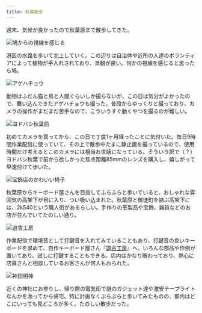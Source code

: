 ```yaml
---
title: 秋葉散歩
---
```

週末、気候が良かったので秋葉原まで散歩してきた。

![](https://lh3.googleusercontent.com/74-DOMddd5d9VN4wIXgdEu8Ajiewq8ye8VAa6Vt-wcSSq7h1Bzlm_pAHu-5CHHVx0RROvS7_F9TmYSKGfHQRGIpdlNkXGM1C31G4tmFnY1iWTDW2s_NBvQ74TKpM9rCp9IslVNSFZdN3iD2CvmofeSyaYcnICdaczBiGhXBxCFqrjauGgSxV5MCgOf_LOg "鳩からの視線を感じる")

港区の水路を歩いて北上していく。この辺りは自治体や近所の人達のボランティアによって植物が手入れされており、景観が良い。何かの視線を感じると思ったら鳩。

![](https://lh5.googleusercontent.com/QOGiGhrP9GgpDVc6cHraZ9J0zt051yY17_B2y_40ciWestHp96V1v0uHGuNCEMa1PJ_TLyscHlnEETQHnnP_CxCHMDM59guKw0cQiZdwgWO3tO7rsAVjPpJpSxG3IupSSIl_e1yH43OtL4-exyO2Lb7k7HfPunKi8nVV-vkQw9oJ1rEQXzqAmoaSae8rfQ "アゲハチョウ")

動物はふだん猫と鳥と人間ぐらいしか撮らないが、この日は気分がよかったので、舞い込んできたアゲハチョウも撮った。普段からゆっくりと撮っており、カメラの操作がまだまだ苦手なので、こういうすぐ動くやつを撮るのが難しい。

![](https://lh6.googleusercontent.com/Adgkoaok4WGPctkql62e_c-zNmupyU89fyg3jwFpzxm1HSKTzkLhlgQokXdCz0nQoGZwN-Q49ZsQto7i_3zWpOCgfhqCMOAjhQLdAcexeIcXyrMWBz3odBqxJNbN5gw2B02JF5eSxV0ISTV8druNEbOZIUN6shQg8LWOlDWGnt4FU-F-31t5jBVbCcVzrA "ヨドバシ秋葉前")

初めてカメラを買ってから、この日で丁度1ヶ月経ったことに気付いた。毎日9時間作業配信に使っていて、その上で散歩中たまに静止画を撮っているので、使用時間だけ考えるとこのカメラには相当お世話になっている。そういう訳で（？）ヨドバシ秋葉で前から欲しかった焦点距離85mmのレンズを購入し、嬉しがって早速付けて歩いた。

![](https://lh3.googleusercontent.com/OXLSygzMUXB8BX_mAcAJRTyXVyAOSL3ZqCC30j3KeSHXekWNJs8aEd-pSoQCwgs4YRtd1POsZ0ZISM6u_4noi_T4cmqdfihlHExCcVZ7qXLEHevr7fbdke5cmb_44uclI-ZTyKdqqA5rVKf13i0CfJpvP1syD3lbZdwu8-S5fOPocu1l3iyMSn0io5k0aA "宝飾店のかわいい椅子")

秋葉原からキーボード屋さんを目指してふらふらと歩いていると、おしゃれな雰囲気の高架下が目に入り、つい吸い込まれた。秋葉原と御徒町を結ぶ高架下には、2k540という職人街があるらしい。手作りの革製品や宝飾、雑貨などのお店が並んでいてたのしい通り。

![](https://lh6.googleusercontent.com/QKEuIM3oX2wNq2BG7ObUjwAYeuf8VaO_gS-QZTE_VqUYm2RHr2xvJ8gGmecm9y5eFte6Jgb1-vHA-sgSLLmmxmiY1TOAH3jZUIJJ2fp1kN4mkbBFpCve-urXpRExHjyz8KMKwmnpBsxsEp89K1uLnkJReWAzxkfYO9mu-qtQs-IBJD0Rm2Lh6qIziLBYnA "遊舎工房")

作業配信で環境音として打鍵音を入れてみていることもあり、打鍵音の良いキーボードを求めて、自作キーボード屋さん『[遊舎工房](https://yushakobo.jp/)』へ。いろんな部品や作例が置いてあり、試しに打鍵することもできる。店内はかなり賑わっており、熱心に店員さんと相談しているお客さんが何人もおられた。

![](https://lh3.googleusercontent.com/54u68354zfh8VKXe7sZEVTPsJ0BqbRknq6e_CTouDuaTmnwwj6yG0IhOHMPIQK0pIjkGLUr0QV1Ato9KPKqpnQB5HxUBfmyRZGpV8CSMxYk5geT3f07Orq1J40clI8lH4oc46ChrcmzdgjbjxNQRe1ZHRjeHeUrBIGxSfgFCBvV2upLLa4z6ONVJylfxbQ "神田明神")

近くの神社にお参りし、帰り際の電気街で謎のガジェット達や激安テープライトなんかを漁ってから帰宅。特に計画なくぶらぶらと歩いてみたものの、都内はどこにいっても見どころが多く、たのしい散歩だった。
